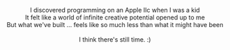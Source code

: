 <p align="center">
  I discovered programming on an Apple IIc when I was a kid<br/>
  It felt like a world of infinite creative potential opened up to me<br/>
  But what we've built ... feels like so much less than what it might have been<br/>
  <br/>
  I think there's still time. :)
  <br/>
</p>
